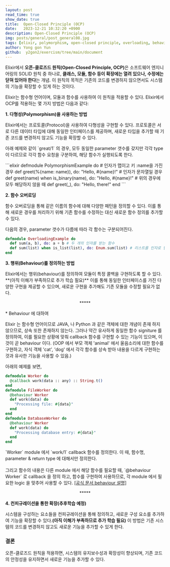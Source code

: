 ```yaml
---
layout: post
read_time: true
show_date: true
title:  Open-Closed Principle (OCP)
date:   2023-12-21 10:32:20 +0900
description: Open-Closed Principle (OCP)
img: posts/general/post_general08.jpg
tags: [elixir, polymorphism, open-closed principle, overloading, behaviour]
author: Yong gon Yun
github:  y2gon2/exercism/tree/main/document
---
```

<p>Elixir에서 <strong>오픈-클로즈드 원칙(Open-Closed Principle, OCP)</strong>은 소프트웨어 엔지니어링의 SOLID 원칙 중 하나로, <strong>클래스, 모듈, 함수 등이 확장에는 열려 있으나, 수정에는 닫혀 있어야 한다</strong>는 개념. 이 원칙의 목적은 기존의 코드를 변경하지 않으면서도 시스템의 기능을 확장할 수 있게 하는 것이다.</p>
<p>Elixir는 함수형 언어이며, 모듈과 함수를 사용하여 이 원칙을 적용할 수 있다. Elixir에서 OCP를 적용하는 몇 가지 방법은 다음과 같다:</p>


<p><strong>1. 다형성(Polymorphism)을 사용하는 방법</strong></p>
<p>Elixir에서는 프로토콜(Protocol)을 사용하여 다형성을 구현할 수 있다. 프로토콜은 서로 다른 데이터 타입에 대해 동일한 인터페이스를 제공하며, 새로운 타입을 추가할 때 기존 코드를 변경하지 않고도 기능을 확장할 수 있다.</p>
<p>아래 예제와 같이 `great/1` 의 경우, 모두 동일한 parameter 갯수를 갖지만 각각 type 이 다르므로 각각 함수 요청을 구분하여, 해당 함수가 실행되도록 한다.</p>
```elixir
defmodule PolymorphismExample do
  # 인자가 맵이고 키 :name을 가진 경우
  def greet(%{name: name}), do: "Hello, #{name}!" 
  # 인자가 문자열일 경우
  def greet(name) when is_binary(name), do: "Hello, #{name}!" 
  # 위의 경우에 모두 해당하지 않을 때
  def greet(_), do: "Hello, there!" 
end
```

<p><strong>2. 함수 오버로딩</strong></p>
<p>함수 오버로딩을 통해 같은 이름의 함수에 대해 다양한 패턴을 정의할 수 있다. 이를 통해 새로운 경우를 처리하기 위해 기존 함수를 수정하는 대신 새로운 함수 정의를 추가할 수 있다.</p>
<p>다음의 경우, parameter 갯수가 다름에 따라 각 함수는 구분되어진다.</p>

```elixir
defmodule OverloadingExample do
  def sum(a, b), do: a + b # 두 개의 인자를 받는 함수
  def sum(list) when is_list(list), do: Enum.sum(list) # 리스트를 인자로 받는 함수
end
```


<p><strong>3. 행위(Behaviour)를 정의하는 방법</strong></p>
<p>Elixir에서는 행위(behaviour)를 정의하여 모듈이 특정 콜백을 구현하도록 할 수 있다. **(아직 이해가 부족하므로 추가 학습 필요)** 이를 통해 동일한 인터페이스를 가진 다양한 구현을 제공할 수 있으며, 새로운 구현을 추가해도 기존 모듈을 수정할 필요가 없다.</p>

<center>*****</center>
<p>* Behaviour 에 대하여</p>
<p>Elixir 는 함수형 언어이므로 JAVA, 나 Python 과 같은 객체에 대한 개념이 존재 하지 않으므로, 상속 또한 존재하지 않는다. 그러나 약간 유사하게 동일한 함수 signiture 를 정의하여, 이를 필요한 상황에 맞춰 callback 함수를 구현할 수 있는 기능이 있으며, 이것이 곧 behaviour 이다. (OOP 에서 부모 객체 'animal' 에서 울음소리에 대한 함수를 구현하고, 자식 객체 'cat', 'dog' 에서 각각 함수를 상속 받아 내용을 다르게 구현하는 것과 유사한 기능을 사용할 수 있음.)</p>
<p>아래의 예제를 보면, </p>

```elixir
defmodule Worker do
  @callback work(data :: any) :: String.t()
end
defmodule FileWorker do
  @behaviour Worker
  def work(data) do
    "Processing file: #{data}"
  end
end
defmodule DatabaseWorker do
  @behaviour Worker
  def work(data) do
    "Processing database entry: #{data}"
  end
end
```
<p> `Worker` module 에서  `work/1` callback 함수를 정의한다. 이 때, 함수명, parameter & return type 에 대해서만 정의한다.<br><br>그리고 함수의 내용은 다른 module 에서 해당 함수를 필요할 때,  `@behaviour Worker` 로  callback 을 정의 하고, 함수를 구현하여 사용하므로, 각 module 에서 필요한 logic 을 맞추어 사용할 수 있다. <a href="https://elixirschool.com/ko/lessons/advanced/behaviours">[공식 문서 behaviour 설명]</a> </p>
<center>*****</center>

<p><strong>4. 컨피규레이션을 통한 확장(추후학습 예정)</strong></p>
<p>시스템을 구성하는 요소들을 컨피규레이션을 통해 정의하고, 새로운 구성 요소를 추가하여 기능을 확장할 수 있다.<strong>(아직 이해가 부족하므로 추가 학습 필요)</strong> 이 방법은 기존 시스템의 코드를 변경하지 않고도 새로운 기능을 추가할 수 있게 한다.</p>

<h3>결론</h3>
<p>오픈-클로즈드 원칙을 적용하면, 시스템의 유지보수성과 확장성이 향상되며, 기존 코드의 안정성을 유지하면서 새로운 기능을 추가할 수 있다.</p>

